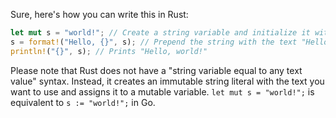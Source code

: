 Sure, here's how you can write this in Rust:

```rust
let mut s = "world!"; // Create a string variable and initialize it with the text "world!".
s = format!("Hello, {}", s); // Prepend the string with the text "Hello, " and assign the result to 's'.
println!("{}", s); // Prints "Hello, world!"
```
Please note that Rust does not have a "string variable equal to any text value" syntax. Instead, it creates an immutable string literal with the text you want to use and assigns it to a mutable variable. `let mut s = "world!";` is equivalent to `s := "world!";` in Go.
